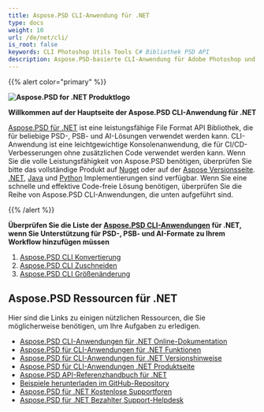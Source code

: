 ```yaml
---
title: Aspose.PSD CLI-Anwendung für .NET
type: docs
weight: 10
url: /de/net/cli/
is_root: false
keywords: CLI Photoshop Utils Tools C# Bibliothek PSD API
description: Aspose.PSD-basierte CLI-Anwendung für Adobe Photoshop und Adobe Illustrator Dateiformate CI/CD Automation. Unterstützt PSD, PSB, AI-Export nach PDF, TIFF, JPEG, JPEG2000, PNG, GIF und BMP. Es ist nicht erforderlich, dass Adobe Photoshop oder Adobe Illustrator installiert ist, und kann ohne Code ausgeführt werden.
---
```


{{% alert color="primary" %}} 

**![Aspose.PSD for .NET Produktlogo](home_1.png)**

**Willkommen auf der Hauptseite der Aspose.PSD CLI-Anwendung für .NET**

[Aspose.PSD für .NET](/psd/de/net/) ist eine leistungsfähige File Format API Bibliothek, die für beliebige PSD-, PSB- und AI-Lösungen verwendet werden kann. CLI-Anwendung ist eine leichtgewichtige Konsolenanwendung, die für CI/CD-Verbesserungen ohne zusätzlichen Code verwendet werden kann. Wenn Sie die volle Leistungsfähigkeit von Aspose.PSD benötigen, überprüfen Sie bitte das vollständige Produkt auf [Nuget](https://www.nuget.org/packages/Aspose.PSD) oder auf der [Aspose Versionsseite](https://releases.aspose.com/psd/). [.NET](https://releases.aspose.com/psd/net/), [Java](https://releases.aspose.com/psd/java/) und [Python](https://releases.aspose.com/psd/python-net/) Implementierungen sind verfügbar. Wenn Sie eine schnelle und effektive Code-freie Lösung benötigen, überprüfen Sie die Reihe von Aspose.PSD CLI-Anwendungen, die unten aufgeführt sind.

{{% /alert %}} 

**Überprüfen Sie die Liste der [Aspose.PSD CLI-Anwendungen](/psd/de/net/cli) für .NET, wenn Sie Unterstützung für PSD-, PSB- und AI-Formate zu Ihrem Workflow hinzufügen müssen**

1. [Aspose.PSD CLI Konvertierung](/psd/de/net/cli/konvertierung)
2. [Aspose.PSD CLI Zuschneiden](/psd/de/net/cli/zuschneiden)
3. [Aspose.PSD CLI Größenänderung](/psd/de/net/cli/groessenanpassung)

## **Aspose.PSD Ressourcen für .NET**

Hier sind die Links zu einigen nützlichen Ressourcen, die Sie möglicherweise benötigen, um Ihre Aufgaben zu erledigen.

- [Aspose.PSD CLI-Anwendungen für .NET Online-Dokumentation](/psd/de/net/cli/)
- [Aspose.PSD für CLI-Anwendungen für .NET Funktionen](/psd/de/net/cli/funktionen/)
- [Aspose.PSD für CLI-Anwendungen für .NET Versionshinweise](/psd/de/net/cli/versionshinweise/)
- [Aspose.PSD für CLI-Anwendungen .NET Produktseite](https://products.aspose.com/psd/net)
- [Aspose.PSD API-Referenzhandbuch für .NET](https://reference.aspose.com/net/psd)
- [Beispiele herunterladen im GitHub-Repository](https://github.com/aspose-psd/CLI-Applications)
- [Aspose.PSD für .NET Kostenlose Supportforen](https://forum.aspose.com/c/psd)
- [Aspose.PSD für .NET Bezahlter Support-Helpdesk](https://helpdesk.aspose.com/)
